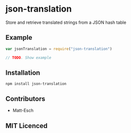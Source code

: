 # json-translation

<!-- [![browser support][5]][6] -->

<!-- [![build status][1]][2] [![NPM version][7]][8] [![dependency status][3]][4] -->

Store and retrieve translated strings from a JSON hash table

## Example

```js
var jsonTranslation = require("json-translation")

// TODO. Show example
```

## Installation

`npm install json-translation`

## Contributors

 - Matt-Esch

## MIT Licenced

  [1]: https://secure.travis-ci.org/Colingo/json-translation.png
  [2]: https://travis-ci.org/Colingo/json-translation
  [3]: https://david-dm.org/Colingo/json-translation.png
  [4]: https://david-dm.org/Colingo/json-translation
  [5]: https://ci.testling.com/Colingo/json-translation.png
  [6]: https://ci.testling.com/Colingo/json-translation
  [7]: https://badge.fury.io/js/json-translation.png
  [8]: https://badge.fury.io/js/json-translation
